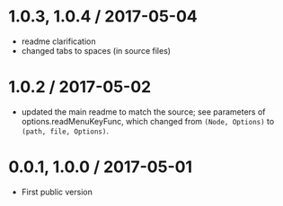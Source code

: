 
1.0.3, 1.0.4 / 2017-05-04
==================
* readme clarification
* changed tabs to spaces (in source files)

1.0.2 / 2017-05-02
==================
* updated the main readme to match the source; see parameters of
  options.readMenuKeyFunc, which changed from `(Node, Options)` to
  `(path, file, Options)`.

0.0.1, 1.0.0 / 2017-05-01
==================
 * First public version
